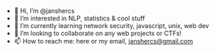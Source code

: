 - 👋 Hi, I’m @janshercs
- 👀 I’m interested in NLP, statistics & cool stuff
- 🌱 I’m currently learning network security, javascript, unix, web dev
- 💞️ I’m looking to collaborate on any web projects or CTFs!
- 📫 How to reach me: here or my email, janshercs@gmail.com

<!---
janshercs/janshercs is a ✨ special ✨ repository because its `README.md` (this file) appears on your GitHub profile.
You can click the Preview link to take a look at your changes.
--->
